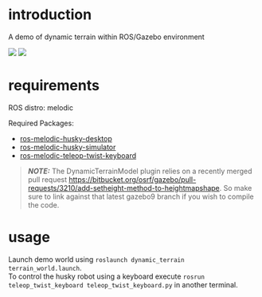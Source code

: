 
# introduction
A demo of dynamic terrain within ROS/Gazebo environment

![](./misc/scene_dynamic_terrain_no_smooth_1.gif) ![](./misc/scene_dynamic_terrain_no_smooth_2.gif)

# requirements

ROS distro: melodic  

Required Packages:
  - [ros-melodic-husky-desktop](https://wiki.ros.org/husky_desktop)
  - [ros-melodic-husky-simulator](http://wiki.ros.org/husky_gazebo)
  - [ros-melodic-teleop-twist-keyboard](http://wiki.ros.org/teleop_twist_keyboard)

> **_NOTE:_** The DynamicTerrainModel plugin relies on a recently merged pull request https://bitbucket.org/osrf/gazebo/pull-requests/3210/add-setheight-method-to-heightmapshape. So make sure to link against that latest gazebo9 branch if you wish to compile the code.

# usage
Launch demo world using ```roslaunch dynamic_terrain terrain_world.launch```.  
To control the husky robot using a keyboard execute ```rosrun teleop_twist_keyboard teleop_twist_keyboard.py``` in another terminal.

